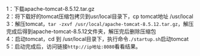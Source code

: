 1：下载apache-tomcat-8.5.12.tar.gz  
2：将下载好的tomcat压缩包拷贝到usr/local目录下，cp tomcat地址 /usr/local  
3：解压tomcat，`tar -zxvf /usr/local/apache-tomcat-8.5.12.tar.gz`，解压完成后得到apache-tomcat-8.5.12文件夹，解压完后删除压缩包  
4：启动tomcat，cd 到 /usr/local目录下，执行命令` ./startup.sh `启动tomcat  
5：启动完成后，访问链接`http://ip地址:8080`看看结果。  
